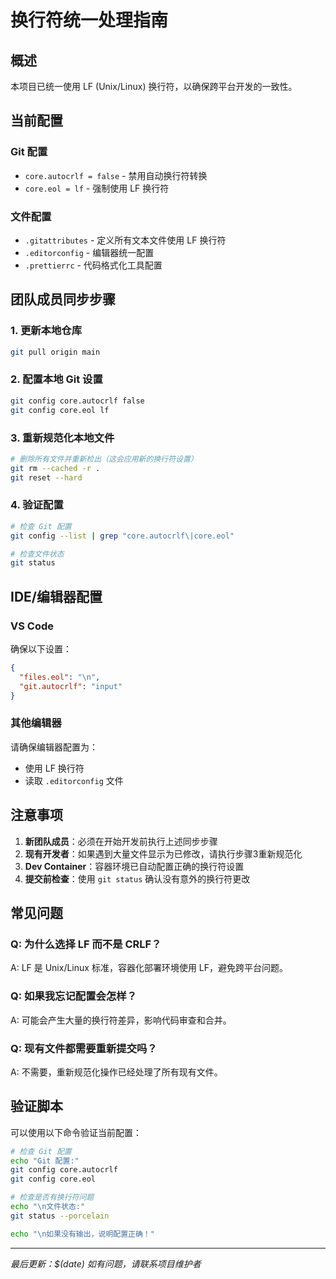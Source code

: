 # 换行符统一处理指南

## 概述

本项目已统一使用 LF (Unix/Linux) 换行符，以确保跨平台开发的一致性。

## 当前配置

### Git 配置
- `core.autocrlf = false` - 禁用自动换行符转换
- `core.eol = lf` - 强制使用 LF 换行符

### 文件配置
- `.gitattributes` - 定义所有文本文件使用 LF 换行符
- `.editorconfig` - 编辑器统一配置
- `.prettierrc` - 代码格式化工具配置

## 团队成员同步步骤

### 1. 更新本地仓库
```bash
git pull origin main
```

### 2. 配置本地 Git 设置
```bash
git config core.autocrlf false
git config core.eol lf
```

### 3. 重新规范化本地文件
```bash
# 删除所有文件并重新检出（这会应用新的换行符设置）
git rm --cached -r .
git reset --hard
```

### 4. 验证配置
```bash
# 检查 Git 配置
git config --list | grep "core.autocrlf\|core.eol"

# 检查文件状态
git status
```

## IDE/编辑器配置

### VS Code
确保以下设置：
```json
{
  "files.eol": "\n",
  "git.autocrlf": "input"
}
```

### 其他编辑器
请确保编辑器配置为：
- 使用 LF 换行符
- 读取 `.editorconfig` 文件

## 注意事项

1. **新团队成员**：必须在开始开发前执行上述同步步骤
2. **现有开发者**：如果遇到大量文件显示为已修改，请执行步骤3重新规范化
3. **Dev Container**：容器环境已自动配置正确的换行符设置
4. **提交前检查**：使用 `git status` 确认没有意外的换行符更改

## 常见问题

### Q: 为什么选择 LF 而不是 CRLF？
A: LF 是 Unix/Linux 标准，容器化部署环境使用 LF，避免跨平台问题。

### Q: 如果我忘记配置会怎样？
A: 可能会产生大量的换行符差异，影响代码审查和合并。

### Q: 现有文件都需要重新提交吗？
A: 不需要，重新规范化操作已经处理了所有现有文件。

## 验证脚本

可以使用以下命令验证当前配置：

```bash
# 检查 Git 配置
echo "Git 配置:"
git config core.autocrlf
git config core.eol

# 检查是否有换行符问题
echo "\n文件状态:"
git status --porcelain

echo "\n如果没有输出，说明配置正确！"
```

---

*最后更新：$(date)*
*如有问题，请联系项目维护者*